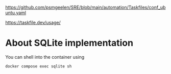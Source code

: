 https://github.com/psmgeelen/SRE/blob/main/automation/Taskfiles/conf_ubuntu.yaml


https://taskfile.dev/usage/

# About SQLite implementation

You can shell into  the container using 

```bash 
docker compose exec sqlite sh
```